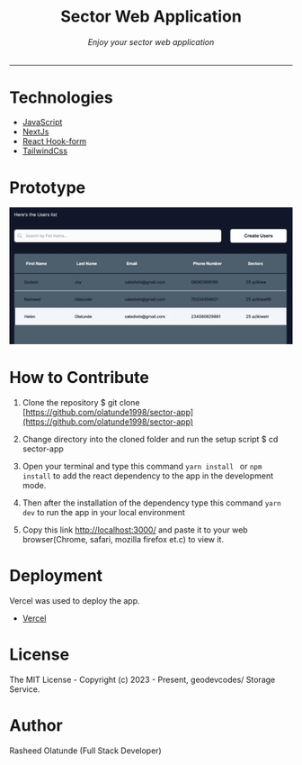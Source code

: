 <div align="center">
<h1>Sector Web Application</h1>
<h6><i>Enjoy your sector web application</i></h6>
<hr />
</div>

# Technologies 

 + [JavaScript](https://javascript.info/) 
 + [NextJs](https://nextjs.org/)
 + [React Hook-form](https://react-hook-form.com/) 
 + [TailwindCss](https://tailwindcss.com/) 



# Prototype
![Minion](public/images/dashboard.png)
 
# How to Contribute

1. Clone the repository 
$ git clone [https://github.com/olatunde1998/sector-app](https://github.com/olatunde1998/sector-app)

2. Change directory into the cloned folder and run the setup script
$ cd sector-app

3. Open your terminal and type this command `yarn install ` or `npm install` to add the react dependency to the app in the development mode.

4. Then after the installation of the  dependency type this command  `yarn dev` to run the app in your local environment 

5. Copy this link [http://localhost:3000/](http://localhost:3000/) and paste it to your web browser(Chrome, safari, mozilla firefox et.c) to view it.


# Deployment
Vercel was used to deploy the app. 
 + [Vercel](https://vercel.com/dashboard)

# License
The MIT License - Copyright (c) 2023 - Present, geodevcodes/  Storage Service.

# Author
Rasheed Olatunde (Full Stack Developer)
